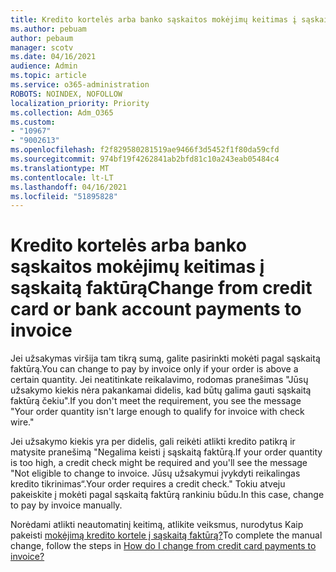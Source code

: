 ```yaml
---
title: Kredito kortelės arba banko sąskaitos mokėjimų keitimas į sąskaitą faktūrą
ms.author: pebuam
author: pebaum
manager: scotv
ms.date: 04/16/2021
audience: Admin
ms.topic: article
ms.service: o365-administration
ROBOTS: NOINDEX, NOFOLLOW
localization_priority: Priority
ms.collection: Adm_O365
ms.custom:
- "10967"
- "9002613"
ms.openlocfilehash: f2f829580281519ae9466f3d5452f1f80da59cfd
ms.sourcegitcommit: 974bf19f4262841ab2bfd81c10a243eab05484c4
ms.translationtype: MT
ms.contentlocale: lt-LT
ms.lasthandoff: 04/16/2021
ms.locfileid: "51895828"
---
```

# <a name="change-from-credit-card-or-bank-account-payments-to-invoice"></a><span data-ttu-id="ff1fb-102">Kredito kortelės arba banko sąskaitos mokėjimų keitimas į sąskaitą faktūrą</span><span class="sxs-lookup"><span data-stu-id="ff1fb-102">Change from credit card or bank account payments to invoice</span></span>

<span data-ttu-id="ff1fb-103">Jei užsakymas viršija tam tikrą sumą, galite pasirinkti mokėti pagal sąskaitą faktūrą.</span><span class="sxs-lookup"><span data-stu-id="ff1fb-103">You can change to pay by invoice only if your order is above a certain quantity.</span></span> <span data-ttu-id="ff1fb-104">Jei neatitinkate reikalavimo, rodomas pranešimas "Jūsų užsakymo kiekis nėra pakankamai didelis, kad būtų galima gauti sąskaitą faktūrą čekiu".</span><span class="sxs-lookup"><span data-stu-id="ff1fb-104">If you don't meet the requirement, you see the message "Your order quantity isn't large enough to qualify for invoice with check wire."</span></span> 

<span data-ttu-id="ff1fb-105">Jei užsakymo kiekis yra per didelis, gali reikėti atlikti kredito patikrą ir matysite pranešimą "Negalima keisti į sąskaitą faktūrą.</span><span class="sxs-lookup"><span data-stu-id="ff1fb-105">If your order quantity is too high, a credit check might be required and you'll see the message "Not eligible to change to invoice.</span></span> <span data-ttu-id="ff1fb-106">Jūsų užsakymui įvykdyti reikalingas kredito tikrinimas“.</span><span class="sxs-lookup"><span data-stu-id="ff1fb-106">Your order requires a credit check."</span></span> <span data-ttu-id="ff1fb-107">Tokiu atveju pakeiskite į mokėti pagal sąskaitą faktūrą rankiniu būdu.</span><span class="sxs-lookup"><span data-stu-id="ff1fb-107">In this case, change to pay by invoice manually.</span></span> 

<span data-ttu-id="ff1fb-108">Norėdami atlikti neautomatinį keitimą, atlikite veiksmus, nurodytus Kaip pakeisti [mokėjimą kredito kortele į sąskaitą faktūrą?](https://docs.microsoft.com/alchemyinsights/how-do-i-change-from-credit-card-payments-to-invoice)</span><span class="sxs-lookup"><span data-stu-id="ff1fb-108">To complete the manual change, follow the steps in [How do I change from credit card payments to invoice?](https://docs.microsoft.com/alchemyinsights/how-do-i-change-from-credit-card-payments-to-invoice)</span></span>
